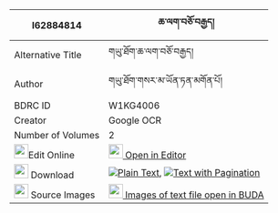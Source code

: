 |I62884814|ཆ་ལག་བཅོ་བརྒྱད། 
| --- | --- 
|Alternative Title |གཡུ་ཐོག་ཆ་ལག་བཅོ་བརྒྱད།
|Author| གཡུ་ཐོག་གསར་མ་ཡོན་ཏན་མགོན་པོ།
|BDRC ID | W1KG4006
|Creator | Google OCR
|Number of Volumes| 2
|<img width="25" src="https://img.icons8.com/color/25/000000/edit-property.png">Edit Online| [<img width="25" src="https://avatars.githubusercontent.com/u/45091458?s=200&v=4"> Open in Editor](http://editor.openpecha.org/I62884814)
|<img width="25" src="https://img.icons8.com/fluent/48/000000/download-2.png"/>  Download | [![](https://img.icons8.com/color/20/000000/txt.png)Plain Text](https://github.com/Openpecha/I62884814/releases/download/v1/chalak_chobgye_plain_I62884814.zip), [![](https://img.icons8.com/color/20/000000/txt.png)Text with Pagination](https://github.com/Openpecha/I62884814/releases/download/v1/chalak_chobgye_pages_I62884814.zip)
|<img width="25" src="https://img.icons8.com/plasticine/100/000000/pictures-folder.png"/>  Source Images | [<img width="25" src="https://library.bdrc.io/icons/BUDA-small.svg"> Images of text file open in BUDA](https://library.bdrc.io/show/bdr:W1KG4006)